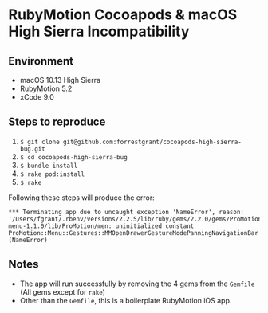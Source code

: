 # RubyMotion Cocoapods & macOS High Sierra Incompatibility
## Environment
* macOS 10.13 High Sierra
* RubyMotion 5.2
* xCode 9.0

## Steps to reproduce
1. `$ git clone git@github.com:forrestgrant/cocoapods-high-sierra-bug.git`
2. `$ cd cocoapods-high-sierra-bug`
3. `$ bundle install`
4. `$ rake pod:install`
5. `$ rake`

Following these steps will produce the error:
```
*** Terminating app due to uncaught exception 'NameError', reason: '/Users/fgrant/.rbenv/versions/2.2.5/lib/ruby/gems/2.2.0/gems/ProMotion-menu-1.1.0/lib/ProMotion/men: uninitialized constant ProMotion::Menu::Gestures::MMOpenDrawerGestureModePanningNavigationBar (NameError)
```

## Notes
* The app will run successfully by removing the 4 gems from the `Gemfile` (All gems except for `rake`)
* Other than the `Gemfile`, this is a boilerplate RubyMotion iOS app.
